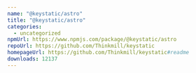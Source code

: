 ```yaml
---
name: "@keystatic/astro"
title: "@keystatic/astro"
categories:
  - uncategorized
npmUrl: https://www.npmjs.com/package/@keystatic/astro
repoUrl: https://github.com/Thinkmill/keystatic
homepageUrl: https://github.com/Thinkmill/keystatic#readme
downloads: 12137
---
```

